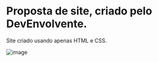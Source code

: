 # Proposta de site, criado pelo DevEnvolvente.

Site criado usando apenas HTML e CSS. 

![image](https://user-images.githubusercontent.com/89222203/211408417-6c02e41b-adc3-477e-a3a9-bd4c54fe935c.png)

